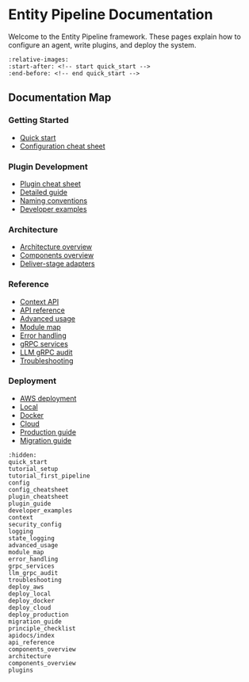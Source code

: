 # Entity Pipeline Documentation

Welcome to the Entity Pipeline framework. These pages explain how to configure an agent, write plugins, and deploy the system.

```{include} ../../README.md
:relative-images:
:start-after: <!-- start quick_start -->
:end-before: <!-- end quick_start -->
```

## Documentation Map

### Getting Started
- [Quick start](quick_start.md)
- [Configuration cheat sheet](config_cheatsheet.md)

### Plugin Development
- [Plugin cheat sheet](plugin_cheatsheet.md)
- [Detailed guide](plugin_guide.md)
- [Naming conventions](plugins.md)
- [Developer examples](developer_examples.md)

### Architecture
- [Architecture overview](../../architecture/overview.md)
- [Components overview](components_overview.md)
- [Deliver-stage adapters](components_overview.md#deliver-stage-adapters)

### Reference
- [Context API](context.md)
- [API reference](api_reference.md)
- [Advanced usage](advanced_usage.md)
- [Module map](module_map.md)
- [Error handling](error_handling.md)
- [gRPC services](grpc_services.md)
- [LLM gRPC audit](llm_grpc_audit.md)
- [Troubleshooting](troubleshooting.md)

### Deployment
- [AWS deployment](deploy_aws.md)
- [Local](deploy_local.md)
- [Docker](deploy_docker.md)
- [Cloud](deploy_cloud.md)
- [Production guide](deploy_production.md)
- [Migration guide](migration_guide.md)

```{toctree}
:hidden:
quick_start
tutorial_setup
tutorial_first_pipeline
config
config_cheatsheet
plugin_cheatsheet
plugin_guide
developer_examples
context
security_config
logging
state_logging
advanced_usage
module_map
error_handling
grpc_services
llm_grpc_audit
troubleshooting
deploy_aws
deploy_local
deploy_docker
deploy_cloud
deploy_production
migration_guide
principle_checklist
apidocs/index
api_reference
components_overview
architecture
components_overview
plugins
```
